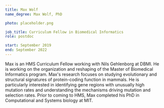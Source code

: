 ```yaml
---
title: Max Wolf
name_degree: Max Wolf, PhD

photo: placeholder.png

job_title: Curriculum Fellow in Biomedical Informatics
role: postdoc

start: September 2019
end: September 2022
---
```

Max is an HMS Curriculum Fellow working with Nils Gehlenborg at DBMI. He is working on the organization and reshaping of the Master of Biomedical Informatics program. Max's research focuses on studying evolutionary and structural signatures of protein-coding function in mammals. He is particularly interested in identifying gene regions with unusually high mutation rates and understanding the mechanisms driving mutation and selection rates. Prior to coming to HMS, Max completed his PhD in Computational and Systems biology at MIT.
